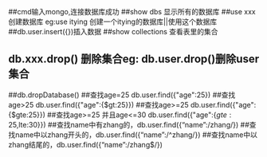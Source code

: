  ##cmd输入mongo,连接数据库成功
 ##show dbs 显示所有的数据库
 ##use xxx 创建数据库 eg:use itying 创建一个itying的数据库||使用这个数据库   
 ##db.user.insert({})插入数据
##show collections 查看表里的集合
## db.xxx.drop() 删除集合eg: db.user.drop()删除user集合
##db.dropDatabase()
##查找age=25   db.user.find({"age":25})
##查找age>25   db.user.find({"age":{$gt:25}})
##查找age>=25 db.user.find({"age":{$gte:25}})
##查找age>=25 并且age<=30    db.user.find({"age":{$gte:25,$lte:30}})
##查找name中有zhang的，db.user.find({“name”:/zhang/})
##查找name中以zhang开头的，db.user.find({“name”:/^zhang/})
##查找name中以zhang结尾的，db.user.find({“name”:/zhang$/})


